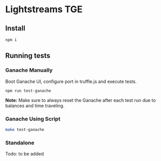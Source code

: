 # Lightstreams TGE

## Install
```bash
npm i
```

## Running tests

### Ganache Manually
Boot Ganache UI, configure port in truffle.js and execute tests.
```bash
npm run test-ganache
```

**Note:** Make sure to always reset the Ganache after each test run due to balances and time traveling.

### Ganache Using Script
```bash
make test-ganache
```

### Standalone
Todo: to be added